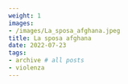 ```yaml
---
weight: 1
images:
- /images/La_sposa_afghana.jpeg
title: La sposa afghana
date: 2022-07-23
tags:
- archive # all posts
- violenza
---
```

